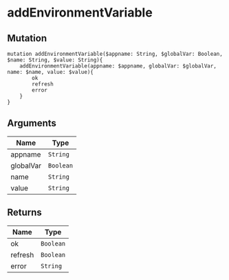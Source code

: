 # addEnvironmentVariable

## Mutation

```
mutation addEnvironmentVariable($appname: String, $globalVar: Boolean, $name: String, $value: String){
    addEnvironmentVariable(appname: $appname, globalVar: $globalVar, name: $name, value: $value){
        ok
        refresh
        error
    }
}
```

## Arguments

Name | Type
---- | ---- 
appname | `String`
globalVar | `Boolean`
name | `String`
value | `String`

## Returns

Name | Type
---- | ----
ok | `Boolean`
refresh | `Boolean`
error | `String`
